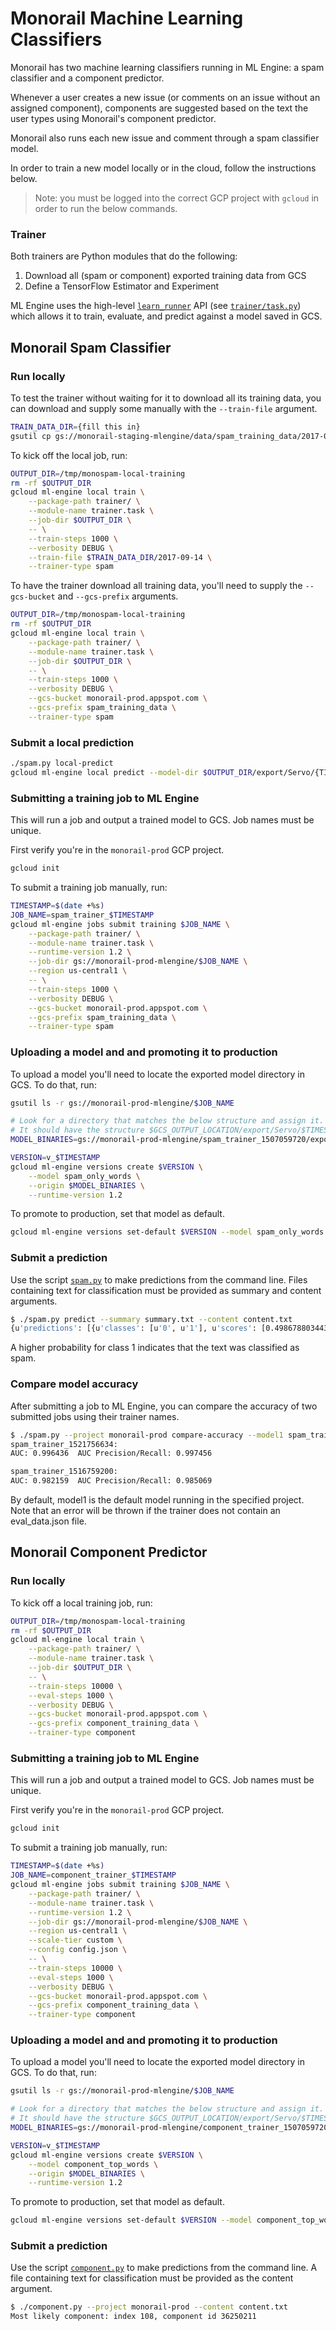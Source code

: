 # Monorail Machine Learning Classifiers

Monorail has two machine learning classifiers running in ML Engine: a spam classifier and a component predictor.

Whenever a user creates a new issue (or comments on an issue without an assigned component), components are suggested based on the text the user types using Monorail's component predictor.

Monorail also runs each new issue and comment through a spam classifier model.

In order to train a new model locally or in the cloud, follow the instructions below.

> Note: you must be logged into the correct GCP project with `gcloud` in order to run the below commands.

### Trainer

Both trainers are Python modules that do the following:

1. Download all (spam or component) exported training data from GCS
2. Define a TensorFlow Estimator and Experiment

ML Engine uses the high-level [`learn_runner`](https://www.tensorflow.org/api_docs/python/tf/contrib/learn/learn_runner/run) API (see [`trainer/task.py`](trainer/task.py)) which allows it to train, evaluate, and predict against a model saved in GCS.

## Monorail Spam Classifier

### Run locally

To test the trainer without waiting for it to download all its training data, you can download and supply some manually with the `--train-file` argument.

```sh
TRAIN_DATA_DIR={fill this in}
gsutil cp gs://monorail-staging-mlengine/data/spam_training_data/2017-09-14 $TRAIN_DATA_DIR
```

To kick off the local job, run:

```sh
OUTPUT_DIR=/tmp/monospam-local-training
rm -rf $OUTPUT_DIR
gcloud ml-engine local train \
    --package-path trainer/ \
    --module-name trainer.task \
    --job-dir $OUTPUT_DIR \
    -- \
    --train-steps 1000 \
    --verbosity DEBUG \
    --train-file $TRAIN_DATA_DIR/2017-09-14 \
    --trainer-type spam
```

To have the trainer download all training data, you'll need to supply the
`--gcs-bucket` and `--gcs-prefix` arguments.

```sh
OUTPUT_DIR=/tmp/monospam-local-training
rm -rf $OUTPUT_DIR
gcloud ml-engine local train \
    --package-path trainer/ \
    --module-name trainer.task \
    --job-dir $OUTPUT_DIR \
    -- \
    --train-steps 1000 \
    --verbosity DEBUG \
    --gcs-bucket monorail-prod.appspot.com \
    --gcs-prefix spam_training_data \
    --trainer-type spam
```

### Submit a local prediction

```sh
./spam.py local-predict
gcloud ml-engine local predict --model-dir $OUTPUT_DIR/export/Servo/{TIMESTAMP}/ --json-instances /tmp/instances.json
```

### Submitting a training job to ML Engine

This will run a job and output a trained model to GCS. Job names must be unique.

First verify you're in the `monorail-prod` GCP project.

```sh
gcloud init
```

To submit a training job manually, run:

```sh
TIMESTAMP=$(date +%s)
JOB_NAME=spam_trainer_$TIMESTAMP
gcloud ml-engine jobs submit training $JOB_NAME \
    --package-path trainer/ \
    --module-name trainer.task \
    --runtime-version 1.2 \
    --job-dir gs://monorail-prod-mlengine/$JOB_NAME \
    --region us-central1 \
    -- \
    --train-steps 1000 \
    --verbosity DEBUG \
    --gcs-bucket monorail-prod.appspot.com \
    --gcs-prefix spam_training_data \
    --trainer-type spam
```

### Uploading a model and and promoting it to production

To upload a model you'll need to locate the exported model directory in GCS. To do that, run:

```sh
gsutil ls -r gs://monorail-prod-mlengine/$JOB_NAME

# Look for a directory that matches the below structure and assign it.
# It should have the structure $GCS_OUTPUT_LOCATION/export/Servo/$TIMESTAMP/.
MODEL_BINARIES=gs://monorail-prod-mlengine/spam_trainer_1507059720/export/Servo/1507060043/

VERSION=v_$TIMESTAMP
gcloud ml-engine versions create $VERSION \
    --model spam_only_words \
    --origin $MODEL_BINARIES \
    --runtime-version 1.2
```

To promote to production, set that model as default.

```sh
gcloud ml-engine versions set-default $VERSION --model spam_only_words
```

### Submit a prediction

Use the script [`spam.py`](spam.py) to make predictions
from the command line. Files containing text for classification must be provided as summary and content arguments.

```sh
$ ./spam.py predict --summary summary.txt --content content.txt
{u'predictions': [{u'classes': [u'0', u'1'], u'scores': [0.4986788034439087, 0.5013211965560913]}]}
```

A higher probability for class 1 indicates that the text was classified as spam.

### Compare model accuracy

After submitting a job to ML Engine, you can compare the accuracy of two submitted jobs using their trainer names.

```sh
$ ./spam.py --project monorail-prod compare-accuracy --model1 spam_trainer_1521756634 --model2 spam_trainer_1516759200
spam_trainer_1521756634:
AUC: 0.996436  AUC Precision/Recall: 0.997456

spam_trainer_1516759200:
AUC: 0.982159  AUC Precision/Recall: 0.985069
```

By default, model1 is the default model running in the specified project. Note that an error will be thrown if the trainer does not contain an eval_data.json file.

## Monorail Component Predictor

### Run locally

To kick off a local training job, run:

```sh
OUTPUT_DIR=/tmp/monospam-local-training
rm -rf $OUTPUT_DIR
gcloud ml-engine local train \
    --package-path trainer/ \
    --module-name trainer.task \
    --job-dir $OUTPUT_DIR \
    -- \
    --train-steps 10000 \
    --eval-steps 1000 \
    --verbosity DEBUG \
    --gcs-bucket monorail-prod.appspot.com \
    --gcs-prefix component_training_data \
    --trainer-type component
```

### Submitting a training job to ML Engine

This will run a job and output a trained model to GCS. Job names must be unique.

First verify you're in the `monorail-prod` GCP project.

```sh
gcloud init
```

To submit a training job manually, run:

```sh
TIMESTAMP=$(date +%s)
JOB_NAME=component_trainer_$TIMESTAMP
gcloud ml-engine jobs submit training $JOB_NAME \
    --package-path trainer/ \
    --module-name trainer.task \
    --runtime-version 1.2 \
    --job-dir gs://monorail-prod-mlengine/$JOB_NAME \
    --region us-central1 \
    --scale-tier custom \
    --config config.json \
    -- \
    --train-steps 10000 \
    --eval-steps 1000 \
    --verbosity DEBUG \
    --gcs-bucket monorail-prod.appspot.com \
    --gcs-prefix component_training_data \
    --trainer-type component
```

### Uploading a model and and promoting it to production

To upload a model you'll need to locate the exported model directory in GCS. To do that, run:

```sh
gsutil ls -r gs://monorail-prod-mlengine/$JOB_NAME

# Look for a directory that matches the below structure and assign it.
# It should have the structure $GCS_OUTPUT_LOCATION/export/Servo/$TIMESTAMP/.
MODEL_BINARIES=gs://monorail-prod-mlengine/component_trainer_1507059720/export/Servo/1507060043/

VERSION=v_$TIMESTAMP
gcloud ml-engine versions create $VERSION \
    --model component_top_words \
    --origin $MODEL_BINARIES \
    --runtime-version 1.2
```
To promote to production, set that model as default.

```sh
gcloud ml-engine versions set-default $VERSION --model component_top_words
```

### Submit a prediction

Use the script [`component.py`](component.py) to make predictions from the command line. A file containing text for classification must be provided as the content argument.

```sh
$ ./component.py --project monorail-prod --content content.txt
Most likely component: index 108, component id 36250211
```
